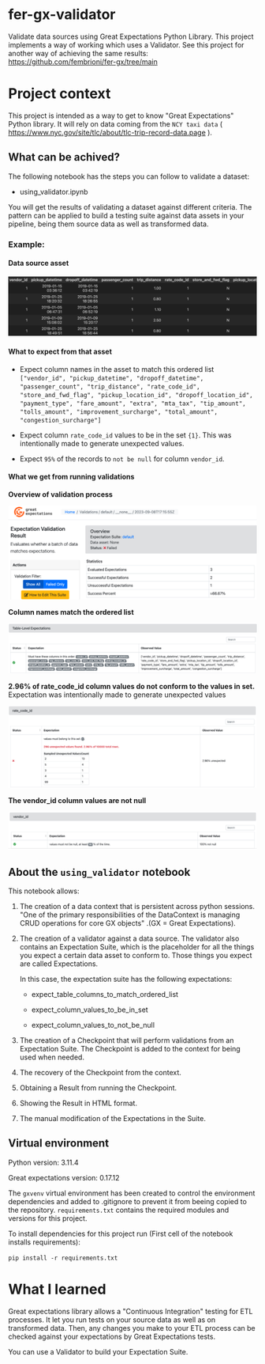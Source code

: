 # fer-gx-validator

Validate data sources using Great Expectations Python Library. This project implements a way of working which uses a Validator. See this project for another way of achieving the same results: https://github.com/fembrioni/fer-gx/tree/main

# Project context

This project is intended as a way to get to know "Great Expectations" Python library. It will rely on data coming from the `NCY taxi data` ( https://www.nyc.gov/site/tlc/about/tlc-trip-record-data.page ).

## What can be achived?

The following notebook has the steps you can follow to validate a dataset:

- using_validator.ipynb

You will get the results of validating a dataset against different criteria. The pattern can be applied to build a testing suite against data assets in your pipeline, being them source data as well as transformed data.

### Example:

#### Data source asset

![Screenshot of NYC taxi data asset](image.png)

#### What to expect from that asset

- Expect column names in the asset to match this ordered list `["vendor_id", "pickup_datetime", "dropoff_datetime", "passenger_count", "trip_distance", "rate_code_id", "store_and_fwd_flag", "pickup_location_id", "dropoff_location_id", "payment_type", "fare_amount", "extra", "mta_tax", "tip_amount", "tolls_amount", "improvement_surcharge", "total_amount", "congestion_surcharge"]`

- Expect column `rate_code_id` values to be in the set `{1}`. This was intentionally made to generate unexpected values.

- Expect `95%` of the records to `not be null` for column `vendor_id`.

#### What we get from running validations

**Overview of validation process**

![Overview of validation process](image-1.png)

**Column names match the ordered list**

![Column names match the ordered list](image-2.png)

**2.96% of rate_code_id column values do not conform to the values in set.** Expectation was intentionally made to generate unexpected values

![2.96% of rate_code_id column values do not conform to the values in set](image-3.png)

**The vendor_id column values are not null**

![vendor_id column values are not null](image-4.png)

## About the `using_validator` notebook

This notebook allows:

1) The creation of a data context that is persistent across python sessions. "One of the primary responsibilities of the DataContext is managing CRUD operations for core GX objects" .(GX = Great Expectations).

2) The creation of a validator against a data source. The validator also contains an Expectation Suite, which is the placeholder for all the things you expect a certain data asset to conform to. Those things you expect are called Expectations.

    In this case, the expectation suite has the following expectations:

    - expect_table_columns_to_match_ordered_list

    - expect_column_values_to_be_in_set

    - expect_column_values_to_not_be_null

3) The creation of a Checkpoint that will perform validations from an Expectation Suite. The Checkpoint is added to the context for being used when needed.

4) The recovery of the Checkpoint from the context.

5) Obtaining a Result from running the Checkpoint.

6) Showing the Result in HTML format.

7) The manual modification of the Expectations in the Suite.

## Virtual environment

Python version: 3.11.4

Great expectations version: 0.17.12

The `gxvenv` virtual environment has been created to control the environment dependencies and added to .gitignore to prevent it from beeing copied to the repository.
`requirements.txt` contains the required modules and versions for this project.

To install dependencies for this project run (First cell of the notebook installs requirements):

`pip install -r requirements.txt`

# What I learned

Great expectations library allows a "Continuous Integration" testing for ETL processes. It let you run tests on your source data as well as on transformed data. Then, any changes you make to your ETL process can be checked against your expectations by Great Expectations tests.

You can use a Validator to build your Expectation Suite.
